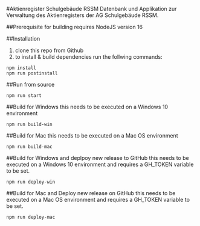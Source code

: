 #Aktienregister Schulgebäude RSSM
Datenbank und Applikation zur Verwaltung des Aktienregisters der AG Schulgebäude RSSM.

##Prerequisite for building
requires NodeJS version 16

##Installation
1. clone this repo from Github
2. to install & build dependencies run the follwing commands:
```
npm install
npm run postinstall
```

##Run from source
```
npm run start
```

##Build for Windows
this needs to be executed on a Windows 10 environment
```
npm run build-win
```

##Build for Mac
this needs to be executed on a Mac OS environment
```
npm run build-mac
```

##Build for Windows and deplpoy new release to GitHub
this needs to be executed on a Windows 10 environment and requires a GH_TOKEN variable to be set.
```
npm run deploy-win
```

##Build for Mac and Deploy new release on GitHub
this needs to be executed on a Mac OS environment and requires a GH_TOKEN variable to be set.
```
npm run deploy-mac
```
